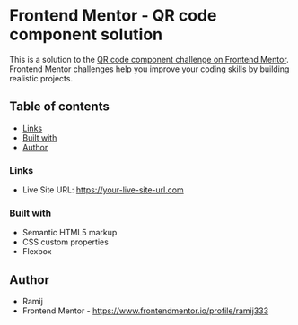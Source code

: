 # Frontend Mentor - QR code component solution

This is a solution to the [QR code component challenge on Frontend Mentor](https://www.frontendmentor.io/challenges/qr-code-component-iux_sIO_H). Frontend Mentor challenges help you improve your coding skills by building realistic projects. 

## Table of contents


  - [Links](#links)
  - [Built with](#built-with)
  - [Author](#author)


### Links
- Live Site URL: https://your-live-site-url.com


### Built with

- Semantic HTML5 markup
- CSS custom properties
- Flexbox


## Author

- Ramij
- Frontend Mentor - https://www.frontendmentor.io/profile/ramij333